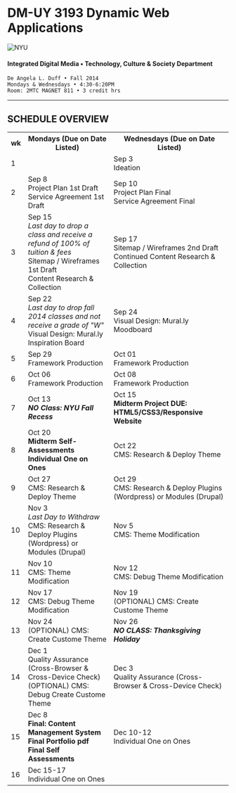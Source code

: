# DM-UY 3193 Dynamic Web Applications

![NYU](http://ws2.polishedsolid.com/de/nyu_soe_logo.png)
#### Integrated Digital Media • Technology, Culture & Society Department

    De Angela L. Duff • Fall 2014
    Mondays & Wednesdays • 4:30-6:20PM
    Room: 2MTC MAGNET 811 • 3 credit hrs 

---

## SCHEDULE OVERVIEW

<table>
    <tr>
        <th>wk</th>
        <th>Mondays (Due on Date Listed)</th>
        <th>Wednesdays (Due on Date Listed)</th>
    </tr>
    <tr>
        <td>1</td>
        <td></td>
        <td>Sep 3<br>Ideation</td>
    </tr>
    <tr>
        <td>2</td>
        <td>Sep 8<br>Project Plan 1st Draft<br>Service Agreement 1st Draft</td>
        <td>Sep 10<br>Project Plan Final<br>Service Agreement Final</td>
    </tr>
    <tr>
        <td>3</td>
        <td>Sep 15<br><i>Last day to drop a class and receive a refund of 100% of tuition &amp; fees</i><br>Sitemap / Wireframes 1st Draft<br>Content Research &amp; Collection</td>
        <td>Sep 17<br>Sitemap / Wireframes 2nd Draft<br>Continued Content Research &amp; Collection</td>
    </tr>
    <tr>
        <td>4</td>
        <td>Sep 22<br><i>Last day to drop fall 2014 classes and not receive a grade of "W"</i><br>Visual Design: Mural.ly Inspiration Board</td>
        <td>Sep 24<br>Visual Design: Mural.ly Moodboard</td>
    </tr>
    <tr>
        <td>5</td>
        <td>Sep 29<br>Framework Production</td>
        <td>Oct 01<br>Framework Production</td>
    </tr>
    <tr>
        <td>6</td>
        <td>Oct 06<br>Framework Production</td>
        <td>Oct 08<br>Framework Production</td>
    </tr>
    <tr>
        <td>7</td>
        <td>Oct 13<br><strong><i>NO Class: NYU Fall Recess</i></strong></td>
        <td>Oct 15<br><strong>Midterm Project DUE: HTML5/CSS3/Responsive Website</strong></td>
    </tr>
    <tr>
        <td>8</td>
        <td>Oct 20<br><strong>Midterm Self-Assessments<br>Individual One on Ones</strong></td>
        <td>Oct 22<br>CMS: Research &amp; Deploy Theme</td>
    </tr>
    <tr>
        <td>9</td>
        <td>Oct 27<br>CMS: Research &amp; Deploy Theme</td>
        <td>Oct 29<br>CMS: Research &amp; Deploy Plugins (Wordpress) or Modules (Drupal)</td>
    </tr>
    <tr>
        <td>10</td>
        <td>Nov 3<br><i>Last Day to Withdraw</i><br>CMS: Research &amp; Deploy Plugins (Wordpress) or Modules (Drupal)</td>
        <td>Nov 5<br>CMS: Theme Modification</td>
    </tr>
    <tr>
        <td>11</td>
        <td>Nov 10<br>CMS: Theme Modification</td>
        <td>Nov 12<br>CMS: Debug Theme Modification</td>
    </tr>
    <tr>
        <td>12</td>
        <td>Nov 17<br>CMS: Debug Theme Modification</td>
        <td>Nov 19<br>(OPTIONAL) CMS: Create Custome Theme</td>
    </tr>
    <tr>
        <td>13</td>
        <td>Nov 24<br>(OPTIONAL) CMS: Create Custome Theme</td>
        <td>Nov 26<br><strong><i>NO CLASS: Thanksgiving Holiday</i></strong></td>
    </tr>
    <tr>
        <td>14</td>
        <td>Dec 1<br>Quality Assurance (Cross-Browser &amp; Cross-Device Check)<br>(OPTIONAL) CMS: Debug Create Custome Theme</td>
        <td>Dec 3<br>Quality Assurance (Cross-Browser &amp; Cross-Device Check)</td>
    </tr>
    <tr>
        <td>15</td>
        <td>Dec 8<br><strong>Final: Content Management System<br>Final Portfolio pdf<br>Final Self Assessments</strong></td>
        <td>Dec 10-12<br>Individual One on Ones</td>
    </tr>
    <tr>
        <td>16</td>
        <td colspan="2">Dec 15-17<br>Individual One on Ones</td>
    </tr>
</table>